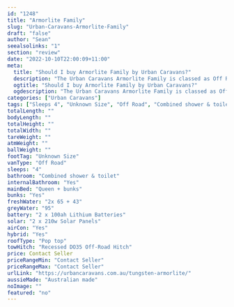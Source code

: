```yaml
---
id: "1248"
title: "Armorlite Family"
slug: "Urban-Caravans-Armorlite-Family"
draft: "false"
author: "Sean"
seealsolinks: "1"
section: "review"
date: "2022-10-10T22:00:09+11:00"
meta:
  title: "Should I buy Armorlite Family by Urban Caravans?"
  description: "The Urban Caravans Armorlite Family is classed as Off Road, and sleeps 4 people. It is Australian made and comes in at Unknown Size. It generally has Combined shower & toilet."
  ogtitle: "Should I buy Armorlite Family by Urban Caravans?"
  ogdescription: "The Urban Caravans Armorlite Family is classed as Off Road, and sleeps 4 people. It is Australian made and comes in at Unknown Size. It generally has Combined shower & toilet."
categories: ["Urban Caravans"]
tags: ["Sleeps 4", "Unknown Size", "Off Road", "Combined shower & toilet", "Pop top", "Price Unknown", "Australian made"]
totalLength: ""
bodyLength: ""
totalHeight: ""
totalWidth: ""
tareWeight: ""
atmWeight: ""
ballWeight: ""
footTag: "Unknown Size"
vanType: "Off Road"
sleeps: "4"
bathroom: "Combined shower & toilet"
internalBathroom: "Yes"
mainBed: "Queen + bunks"
bunks: "Yes"
freshWater: "2x 65 + 43"
greyWater: "95"
battery: "2 x 100ah Lithium Batteries"
solar: "2 x 210w Solar Panels"
airCon: "Yes"
hybrid: "Yes"
roofType: "Pop top"
towHitch: "Recessed DO35 Off-Road Hitch"
price: Contact Seller
priceRangeMin: "Contact Seller"
priceRangeMax: "Contact Seller"
urlLink: "https://urbancaravans.com.au/tungsten-armorlite/"
aussieMade: "Australian made"
noImage: ""
featured: "no"
---
```

